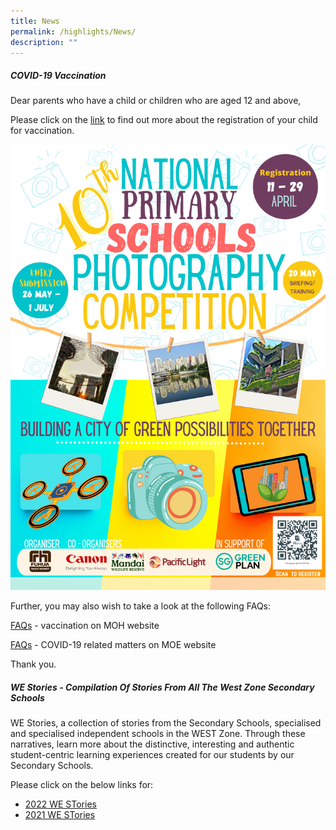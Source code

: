 ```yaml
---
title: News
permalink: /highlights/News/
description: ""
---
```

##### **COVID-19 Vaccination**


Dear parents who have a child or children who are aged 12 and above,

Please click on the [link](https://www.facebook.com/6788957003/posts/10160860961292004/?d=n) to find out more about the registration of your child for vaccination. 

![](/images/Highlights/News/C1.png)
  

Further, you may also wish to take a look at the following FAQs:  

[FAQs](https://www.vaccine.gov.sg/faq?fbclid=IwAR2TXOsoTOxmYXNc9UWHl55BEXN1jnSv0fdf5BnSWc6ahQK5sD_45V2FDWo) \- vaccination on MOH website

[FAQs](https://www.moe.gov.sg/faqs-covid-19-infection?fbclid=IwAR1VomcwmrpC9QxseNGbRgz2d_4SHOncHHkbPLO7ea5_8WtQqOsjuibe-GU) \- COVID-19 related matters on MOE website

  

Thank you.

##### **WE Stories - Compilation Of Stories From All The West Zone Secondary Schools**


WE Stories, a collection of stories from the Secondary Schools, specialised and specialised independent schools in the WEST Zone. Through these narratives, learn more about the distinctive, interesting and authentic student-centric learning experiences created for our students by our Secondary Schools.

  

Please click on the below links for: 

*   [2022 WE STories](https://online.fliphtml5.com/obrr/qkde/#p=1)
*   [2021 WE STories](https://online.fliphtml5.com/obrr/vrmu/#p=1)